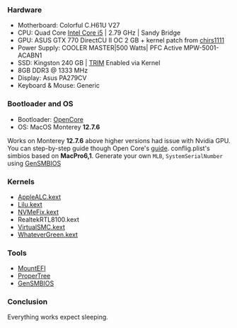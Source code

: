 ### Hardware
* Motherboard: Colorful C.H61U V27
* CPU: Quad Core [Intel Core i5](https://www.intel.com/content/www/us/en/products/sku/52206/intel-core-i52300-processor-6m-cache-up-to-3-10-ghz/specifications.html) | 2.79 GHz | Sandy Bridge
* GPU: ASUS GTX 770 DirectCU II OC 2 GB + kernel patch from [chirs1111](https://github.com/chris1111/Geforce-Kepler-patcher)
* Power Supply: COOLER MASTER|500 Watts| PFC Active MPW-5001-ACABN1
* SSD: Kingston 240 GB | [TRIM](https://en.wikipedia.org/wiki/Trim_(computing)) Enabled via Kernel 
* 8GB DDR3 @ 1333 MHz
* Display: Asus PA279CV
* Keyboard & Mouse: Generic

### Bootloader and OS
* Bootloader: [OpenCore](https://github.com/acidanthera/OpenCorePkg)
* OS: MacOS Monterey **12.7.6**

Works on Monterey **12.7.6** above higher versions had issue with Nvidia GPU.
You can step-by-step guide though Open Core's [guide](https://dortania.github.io/OpenCore-Install-Guide/0).
conflig.plist's simbios based on **MacPro6,1**. Generate your own `MLB`, `SystemSerialNumber` using [GenSMBIOS](https://github.com/corpnewt/GenSMBIOS)

### Kernels
* [AppleALC.kext](https://github.com/acidanthera/AppleALC)
* [Lilu.kext](https://github.com/acidanthera/Lilu)
* [NVMeFix.kext](https://github.com/acidanthera/NVMeFix)
* RealtekRTL8100.kext
* [VirtualSMC.kext](https://github.com/acidanthera/VirtualSMC)
* [WhateverGreen.kext](https://github.com/acidanthera/WhateverGreen)

### Tools
* [MountEFI](https://github.com/corpnewt/MountEFI)
* [ProperTree](https://github.com/corpnewt/ProperTree)
* [GenSMBIOS](https://github.com/corpnewt/GenSMBIOS)

### Conclusion
Everything works expect sleeping.
